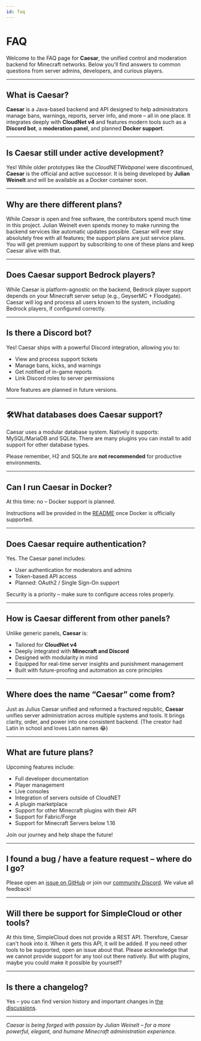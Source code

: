```yaml
---
id: faq
---
```


# FAQ

Welcome to the FAQ page for **Caesar**, the unified control and moderation backend for Minecraft networks.
Below you'll find answers to common questions from server admins, developers, and curious players.

---

## What is Caesar?

**Caesar** is a Java-based backend and API designed to help administrators manage bans, warnings, reports, server info, and more – all in one place. It integrates deeply with **CloudNet v4** and features modern tools such as a **Discord bot**, a **moderation panel**, and planned **Docker support**.

---

## Is Caesar still under active development?

Yes! While older prototypes like the *CloudNETWebpanel* were discontinued, **Caesar** is the official and active successor.
It is being developed by **Julian Weinelt** and will be available as a Docker container soon.

---

## Why are there different plans?

While *Caesar* is open and free software, the contributors spend much time in this project. Julian Weinelt even spends money
to make running the backend services like automatic updates possible.
Caesar will ever stay absolutely free with all features; the support plans are just service plans.
You will get premium support by subscribing to one of these plans and keep Caesar alive with that.

---

## Does Caesar support Bedrock players?

While Caesar is platform-agnostic on the backend, Bedrock player support depends on your Minecraft server setup 
(e.g., GeyserMC + Floodgate). Caesar will log and process all users known to the system, including Bedrock players, 
if configured correctly.

---

## Is there a Discord bot?

Yes! Caesar ships with a powerful Discord integration, allowing you to:

- View and process support tickets
- Manage bans, kicks, and warnings
- Get notified of in-game reports
- Link Discord roles to server permissions

More features are planned in future versions.

---

## 🛠What databases does Caesar support?

Caesar uses a modular database system. Natively it supports: MySQL/MariaDB and SQLite.
There are many plugins you can install to add support for other database types.

Please remember, H2 and SQLite are **not recommended** for productive environments.

---

## Can I run Caesar in Docker?

At this time: no – Docker support is planned.

Instructions will be provided in the [README](https://github.com/Jweinelt/Caesar/blob/main/README.md) once Docker is officially supported.

---

## Does Caesar require authentication?

Yes. The Caesar panel includes:

- User authentication for moderators and admins
- Token-based API access
- Planned: OAuth2 / Single Sign-On support

Security is a priority – make sure to configure access roles properly.

---

## How is Caesar different from other panels?

Unlike generic panels, **Caesar** is:

- Tailored for **CloudNet v4**
- Deeply integrated with **Minecraft and Discord**
- Designed with modularity in mind
- Equipped for real-time server insights and punishment management
- Built with future-proofing and automation as core principles

---

## Where does the name “Caesar” come from?

Just as Julius Caesar unified and reformed a fractured republic, **Caesar** unifies server administration across
multiple systems and tools. It brings clarity, order, and power into one consistent backend. 
(The creator had Latin in school and loves Latin names 😂)

---

## What are future plans?

Upcoming features include:

- Full developer documentation
- Player management
- Live consoles
- Integration of servers outside of CloudNET
- A plugin marketplace
- Support for other Minecraft plugins with their API
- Support for Fabric/Forge
- Support for Minecraft Servers below 1.16

Join our journey and help shape the future!

---

## I found a bug / have a feature request – where do I go?

Please open an [issue on GitHub](https://github.com/JWeinelt/Caesar/issues) or join our [community Discord](https://dc.caesarnet.cloud). We value all feedback!

---

## Will there be support for SimpleCloud or other tools?

At this time, SimpleCloud does not provide a REST API. Therefore, Caesar can't hook into it. When it gets this API, it will be added.
If you need other tools to be supported, open an issue about that.
Please acknowledge that we cannot provide support for any tool out there natively. But with plugins, maybe you could make
it possible by yourself?

---

## Is there a changelog?

Yes – you can find version history and important changes in [the discussions](https://github.com/JWeinelt/Caesar/discussions).

---

_Caesar is being forged with passion by Julian Weinelt – for a more powerful, elegant, and humane Minecraft administration experience._

